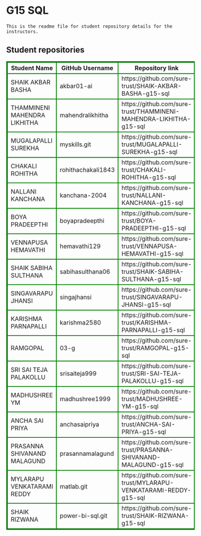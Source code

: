 # G15 SQL
    This is the readme file for student repository details for the instructors.
## Student repositories 
<table style="border : 2px solid green; width:100%;">
<tr >
<th style="border : 2px solid green;">Student Name</th>
<th style="border : 2px solid green;">GitHub Username</th>
<th style="border : 2px solid green;">Repository link</th>
</tr>
<tr style="border : 2px solid green;">
<td style="border : 2px solid green;">SHAIK AKBAR BASHA</td> 

<td style="border : 2px solid green;">akbar01-ai</td> 

<td style="border : 2px solid green;">https://github.com/sure-trust/SHAIK-AKBAR-BASHA-g15-sql</td> 
</tr>

<tr style="border : 2px solid green;">
<td style="border : 2px solid green;">THAMMINENI MAHENDRA LIKHITHA</td> 

<td style="border : 2px solid green;">mahendralikhitha</td> 

<td style="border : 2px solid green;">https://github.com/sure-trust/THAMMINENI-MAHENDRA-LIKHITHA-g15-sql</td> 
</tr>

<tr style="border : 2px solid green;">
<td style="border : 2px solid green;">MUGALAPALLI SUREKHA</td> 

<td style="border : 2px solid green;">myskills.git</td> 

<td style="border : 2px solid green;">https://github.com/sure-trust/MUGALAPALLI-SUREKHA-g15-sql</td> 
</tr>

<tr style="border : 2px solid green;">
<td style="border : 2px solid green;">CHAKALI ROHITHA</td> 

<td style="border : 2px solid green;">rohithachakali1843</td> 

<td style="border : 2px solid green;">https://github.com/sure-trust/CHAKALI-ROHITHA-g15-sql</td> 
</tr>

<tr style="border : 2px solid green;">
<td style="border : 2px solid green;">NALLANI KANCHANA</td> 

<td style="border : 2px solid green;">kanchana-2004</td> 

<td style="border : 2px solid green;">https://github.com/sure-trust/NALLANI-KANCHANA-g15-sql</td> 
</tr>

<tr style="border : 2px solid green;">
<td style="border : 2px solid green;">BOYA PRADEEPTHI</td> 

<td style="border : 2px solid green;">boyapradeepthi</td> 

<td style="border : 2px solid green;">https://github.com/sure-trust/BOYA-PRADEEPTHI-g15-sql</td> 
</tr>

<tr style="border : 2px solid green;">
<td style="border : 2px solid green;">VENNAPUSA HEMAVATHI</td> 

<td style="border : 2px solid green;">hemavathi129</td> 

<td style="border : 2px solid green;">https://github.com/sure-trust/VENNAPUSA-HEMAVATHI-g15-sql</td> 
</tr>

<tr style="border : 2px solid green;">
<td style="border : 2px solid green;">SHAIK SABIHA SULTHANA</td> 

<td style="border : 2px solid green;">sabihasulthana06</td> 

<td style="border : 2px solid green;">https://github.com/sure-trust/SHAIK-SABIHA-SULTHANA-g15-sql</td> 
</tr>

<tr style="border : 2px solid green;">
<td style="border : 2px solid green;">SINGAVARAPU JHANSI</td> 

<td style="border : 2px solid green;">singajhansi</td> 

<td style="border : 2px solid green;">https://github.com/sure-trust/SINGAVARAPU-JHANSI-g15-sql</td> 
</tr>

<tr style="border : 2px solid green;">
<td style="border : 2px solid green;">KARISHMA PARNAPALLI</td> 

<td style="border : 2px solid green;">karishma2580</td> 

<td style="border : 2px solid green;">https://github.com/sure-trust/KARISHMA-PARNAPALLI-g15-sql</td> 
</tr>

<tr style="border : 2px solid green;">
<td style="border : 2px solid green;">RAMGOPAL</td> 

<td style="border : 2px solid green;">03-g</td> 

<td style="border : 2px solid green;">https://github.com/sure-trust/RAMGOPAL-g15-sql</td> 
</tr>

<tr style="border : 2px solid green;">
<td style="border : 2px solid green;">SRI SAI TEJA PALAKOLLU</td> 

<td style="border : 2px solid green;">srisaiteja999</td> 

<td style="border : 2px solid green;">https://github.com/sure-trust/SRI-SAI-TEJA-PALAKOLLU-g15-sql</td> 
</tr>

<tr style="border : 2px solid green;">
<td style="border : 2px solid green;">MADHUSHREE YM</td> 

<td style="border : 2px solid green;">madhushree1999</td> 

<td style="border : 2px solid green;">https://github.com/sure-trust/MADHUSHREE-YM-g15-sql</td> 
</tr>

<tr style="border : 2px solid green;">
<td style="border : 2px solid green;">ANCHA SAI PRIYA</td> 

<td style="border : 2px solid green;">anchasaipriya</td> 

<td style="border : 2px solid green;">https://github.com/sure-trust/ANCHA-SAI-PRIYA-g15-sql</td> 
</tr>

<tr style="border : 2px solid green;">
<td style="border : 2px solid green;">PRASANNA SHIVANAND MALAGUND</td> 

<td style="border : 2px solid green;">prasannamalagund</td> 

<td style="border : 2px solid green;">https://github.com/sure-trust/PRASANNA-SHIVANAND-MALAGUND-g15-sql</td> 
</tr>

<tr style="border : 2px solid green;">
<td style="border : 2px solid green;">MYLARAPU VENKATARAMI REDDY</td> 

<td style="border : 2px solid green;">matlab.git</td> 

<td style="border : 2px solid green;">https://github.com/sure-trust/MYLARAPU-VENKATARAMI-REDDY-g15-sql</td> 
</tr>

<tr style="border : 2px solid green;">
<td style="border : 2px solid green;">SHAIK RIZWANA</td> 

<td style="border : 2px solid green;">power-bi-sql.git</td> 

<td style="border : 2px solid green;">https://github.com/sure-trust/SHAIK-RIZWANA-g15-sql</td> 
</tr>
